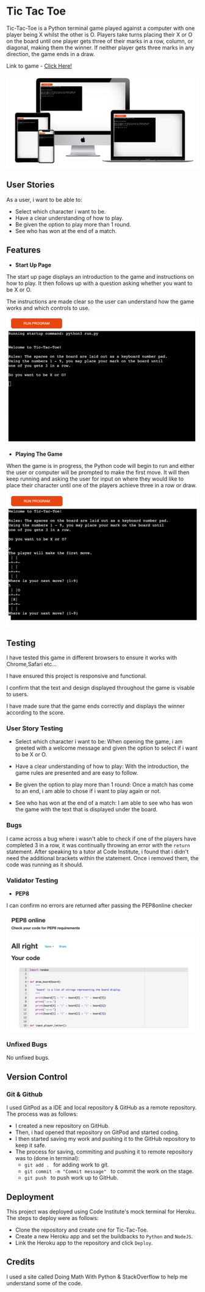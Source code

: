 # Tic Tac Toe

Tic-Tac-Toe is a Python terminal game played against a computer with one player being X whilst the other is O. Players take turns placing their X or O on the board until one player gets three of their marks in a row, column, or diagonal, making them the winner. If neither player gets three marks in any direction, the game ends in a draw.

Link to game - <a href="https://tic-tac-toe-o.herokuapp.com/" target="blank" rel="noopener" aria-label="Visit Tic Tac Toe (Opens in a new tab)"> Click Here!</a>

![Screenshot](mockup.png)
## User Stories

As a user, i want to be able to:

- Select which character i want to be.
- Have a clear understanding of how to play.
- Be given the option to play more than 1 round.
- See who has won at the end of a match.


## Features

- __Start Up Page__

The start up page displays an introduction to the game and instructions on how to play. It then follows up with a question asking whether you want to be X or O.

The instructions are made clear so the user can understand how the game works and which controls to use.

![Screenshot](start-up-page.png)

- __Playing The Game__

When the game is in progress, the Python code will begin to run and either the user or computer will be prompted to make the first move. It will then keep running and asking the user for input on where they would like to place their character until one of the players achieve three in a row or draw.

![Screenshot](playing-game.png)

## Testing

I have tested this game in different browsers to ensure it works with Chrome,Safari etc...

I have ensured this project is responsive and functional.

I confirm that the text and design displayed throughout the game is visable to users. 

I have made sure that the game ends correctly and displays the winner according to the score.

### User Story Testing 

- Select which character i want to be: When opening the game, i am greeted with a welcome message and given the option to select if i want to be X or O.

- Have a clear understanding of how to play: With the introduction, the game rules are presented and are easy to follow.

- Be given the option to play more than 1 round: Once a match has come to an end, i am able to chose if i want to play again or not.

- See who has won at the end of a match: I am able to see who has won the game with the text that is displayed under the board.

### Bugs

I came across a bug where i wasn't able to check if one of the players have completed 3 in a row, it was continually throwing an error with the `return` statement. After speaking to a tutor at Code Institute, i found that i didn't need the additional brackets within the statement. Once i removed them, the code was running as it should. 

### Validator Testing

- __PEP8__

I can confirm no errors are returned after passing the PEP8online checker

![Screenshot](PEP8-Checker.png)


### Unfixed Bugs

No unfixed bugs.

## Version Control

### Git & Github

I used GitPod as a IDE and local repository & GitHub as a remote repository. The process was as follows:
- I created a new repository on GitHub.
- Then, i had opened that repository on GitPod and started coding.
- I then started saving my work and pushing it to the GitHub repository to keep it safe.
- The process for saving, commiting and pushing it to remote repository was to (done in terminal): 
  - `git add . ` for adding work to git.
  - `git commit -m "Commit message" ` to commit the work on the stage.
  - `git push ` to push work up to GitHub.

## Deployment

This project was deployed using Code Institute's mock terminal for Heroku. The steps to deploy were as follows:

- Clone the repository and create one for Tic-Tac-Toe.
- Create a new Heroku app and set the buildbacks to `Python` and `NodeJS`.
- Link the Heroku app to the repository and click `Deploy`.

## Credits

I used a site called Doing Math With Python & StackOverflow to help me understand some of the code.

